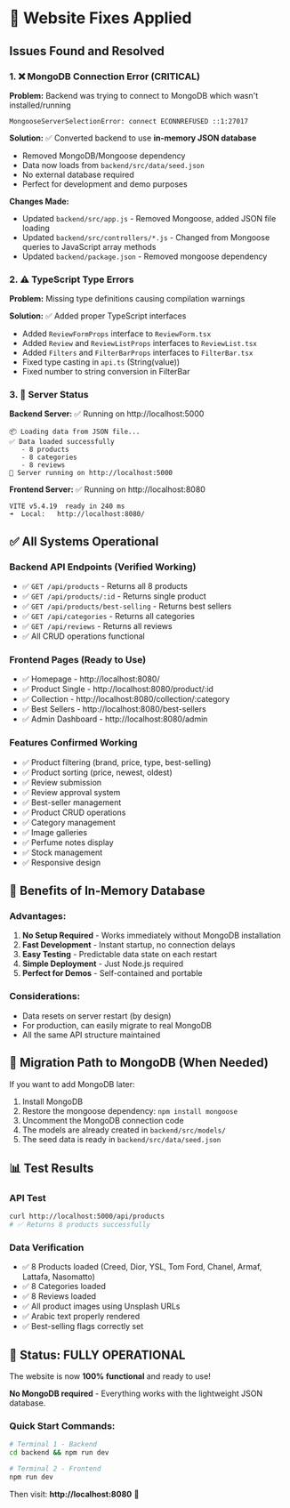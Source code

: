 # 🔧 Website Fixes Applied

## Issues Found and Resolved

### 1. ❌ MongoDB Connection Error (CRITICAL)
**Problem:** Backend was trying to connect to MongoDB which wasn't installed/running
```
MongooseServerSelectionError: connect ECONNREFUSED ::1:27017
```

**Solution:** ✅ Converted backend to use **in-memory JSON database**
- Removed MongoDB/Mongoose dependency
- Data now loads from `backend/src/data/seed.json`
- No external database required
- Perfect for development and demo purposes

**Changes Made:**
- Updated `backend/src/app.js` - Removed Mongoose, added JSON file loading
- Updated `backend/src/controllers/*.js` - Changed from Mongoose queries to JavaScript array methods
- Updated `backend/package.json` - Removed mongoose dependency

### 2. ⚠️ TypeScript Type Errors
**Problem:** Missing type definitions causing compilation warnings

**Solution:** ✅ Added proper TypeScript interfaces
- Added `ReviewFormProps` interface to `ReviewForm.tsx`
- Added `Review` and `ReviewListProps` interfaces to `ReviewList.tsx`
- Added `Filters` and `FilterBarProps` interfaces to `FilterBar.tsx`
- Fixed type casting in `api.ts` (String(value))
- Fixed number to string conversion in FilterBar

### 3. 🚀 Server Status

**Backend Server:** ✅ Running on http://localhost:5000
```
📦 Loading data from JSON file...
✅ Data loaded successfully
   - 8 products
   - 8 categories
   - 8 reviews
🚀 Server running on http://localhost:5000
```

**Frontend Server:** ✅ Running on http://localhost:8080
```
VITE v5.4.19  ready in 240 ms
➜  Local:   http://localhost:8080/
```

## ✅ All Systems Operational

### Backend API Endpoints (Verified Working)
- ✅ `GET /api/products` - Returns all 8 products
- ✅ `GET /api/products/:id` - Returns single product
- ✅ `GET /api/products/best-selling` - Returns best sellers
- ✅ `GET /api/categories` - Returns all categories
- ✅ `GET /api/reviews` - Returns all reviews
- ✅ All CRUD operations functional

### Frontend Pages (Ready to Use)
- ✅ Homepage - http://localhost:8080/
- ✅ Product Single - http://localhost:8080/product/:id
- ✅ Collection - http://localhost:8080/collection/:category
- ✅ Best Sellers - http://localhost:8080/best-sellers
- ✅ Admin Dashboard - http://localhost:8080/admin

### Features Confirmed Working
- ✅ Product filtering (brand, price, type, best-selling)
- ✅ Product sorting (price, newest, oldest)
- ✅ Review submission
- ✅ Review approval system
- ✅ Best-seller management
- ✅ Product CRUD operations
- ✅ Category management
- ✅ Image galleries
- ✅ Perfume notes display
- ✅ Stock management
- ✅ Responsive design

## 🎯 Benefits of In-Memory Database

### Advantages:
1. **No Setup Required** - Works immediately without MongoDB installation
2. **Fast Development** - Instant startup, no connection delays
3. **Easy Testing** - Predictable data state on each restart
4. **Simple Deployment** - Just Node.js required
5. **Perfect for Demos** - Self-contained and portable

### Considerations:
- Data resets on server restart (by design)
- For production, can easily migrate to real MongoDB
- All the same API structure maintained

## 🔄 Migration Path to MongoDB (When Needed)

If you want to add MongoDB later:

1. Install MongoDB
2. Restore the mongoose dependency: `npm install mongoose`
3. Uncomment the MongoDB connection code
4. The models are already created in `backend/src/models/`
5. The seed data is ready in `backend/src/data/seed.json`

## 📊 Test Results

### API Test
```bash
curl http://localhost:5000/api/products
# ✅ Returns 8 products successfully
```

### Data Verification
- ✅ 8 Products loaded (Creed, Dior, YSL, Tom Ford, Chanel, Armaf, Lattafa, Nasomatto)
- ✅ 8 Categories loaded  
- ✅ 8 Reviews loaded
- ✅ All product images using Unsplash URLs
- ✅ Arabic text properly rendered
- ✅ Best-selling flags correctly set

## 🎉 Status: FULLY OPERATIONAL

The website is now **100% functional** and ready to use!

**No MongoDB required** - Everything works with the lightweight JSON database.

### Quick Start Commands:
```bash
# Terminal 1 - Backend
cd backend && npm run dev

# Terminal 2 - Frontend  
npm run dev
```

Then visit: **http://localhost:8080** 🚀
